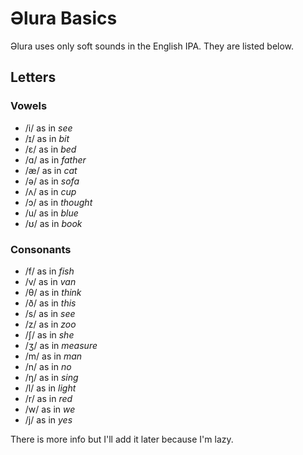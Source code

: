 # Əlura Basics
Əlura uses only soft sounds in the English IPA. They are listed below.

## Letters
### Vowels
* /i/ as in *see*
* /ɪ/ as in *bit*
* /ɛ/ as in *bed*
* /ɑ/ as in *father*
* /æ/ as in *cat*
* /ə/ as in *sofa*
* /ʌ/ as in *cup*
* /ɔ/ as in *thought*
* /u/ as in *blue*
* /ʊ/ as in *book*

### Consonants
* /f/ as in *fish*
* /v/ as in *van*
* /θ/ as in *think*
* /ð/ as in *this*
* /s/ as in *see*
* /z/ as in *zoo*
* /ʃ/ as in *she*
* /ʒ/ as in *measure*
* /m/ as in *man*
* /n/ as in *no*
* /ŋ/ as in *sing*
* /l/ as in *light*
* /r/ as in *red*
* /w/ as in *we*
* /j/ as in *yes*

There is more info but I'll add it later because I'm lazy.